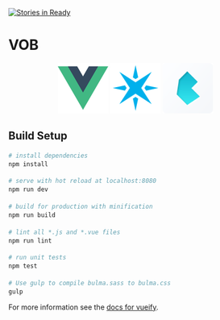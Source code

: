 [![Stories in Ready](https://badge.waffle.io/JordanAssayah/MMWF.png?label=ready&title=Ready)](https://waffle.io/JordanAssayah/MMWF)
# VOB
<div align="center" id="images-framework">
  <img src="img/vuejs.png" alt="VueJS Framework JavaScript" width="100" height="100">
  <img src="img/particle_logo.png" alt="VueJS Framework JavaScript" width="100" height="100">
  <img src="img/bulma.png" alt="Bulma Framework CSS" width="100" height="100">
</div>

## Build Setup

``` bash
# install dependencies
npm install

# serve with hot reload at localhost:8080
npm run dev

# build for production with minification
npm run build

# lint all *.js and *.vue files
npm run lint

# run unit tests
npm test

# Use gulp to compile bulma.sass to bulma.css
gulp
```

For more information see the [docs for vueify](https://github.com/vuejs/vueify).
